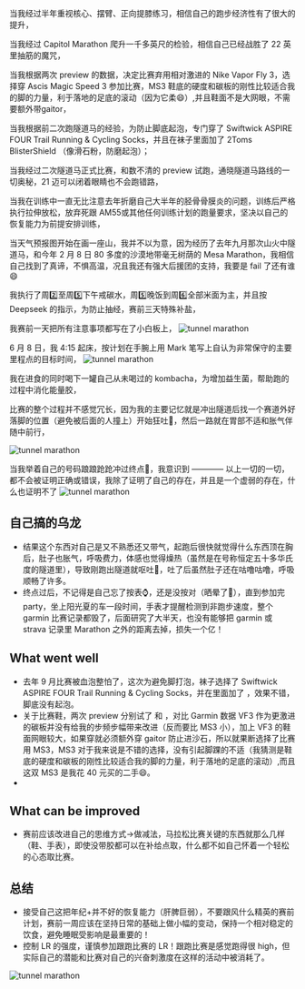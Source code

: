 
当我经过半年重视核心、摆臂、正向提膝练习，相信自己的跑步经济性有了很大的提升，

当我经过 Capitol Marathon 爬升一千多英尺的检验，相信自己已经战胜了 22 英里抽筋的魔咒，

当我根据两次 preview 的数据，决定比赛弃用相对激进的 Nike Vapor Fly 3，选择穿 Ascis Magic Speed 3 参加比赛，MS3 鞋底的硬度和碳板的刚性比较适合我的脚的力量，利于落地的足底的滚动（因为它柔😄）,并且鞋面不是大网眼，不需要额外带gaitor，

当我根据前二次跑隧道马的经验，为防止脚底起泡，专门穿了 Swiftwick ASPIRE FOUR Trail Running & Cycling Socks，并且在袜子里面加了 2Toms BlisterShield （像滑石粉，防磨起泡）；

当我经过二次隧道马正式比赛，和数不清的 preview 试跑，通晓隧道马路线的一切奥秘，21 迈可以闭着眼睛也不会跑错路，

当我在训练中一直无比注意去年折磨自己大半年的胫骨骨膜炎的问题，训练后严格执行拉伸放松，放弃死跟 AM55或其他任何训练计划的跑量要求，坚决以自己的恢复能力为前提安排训练，

当天气预报图开始在画一座山，我并不以为意，因为经历了去年九月那次山火中隧道马，和今年 2 月 8 日 80 多度的沙漠地带毫无树荫的 Mesa Marathon，我相信自己找到了真谛，不惧高温，况且我还有强大后援团的支持，我要是 fail 了还有谁😄

我执行了周2️⃣至周5️⃣下午戒碳水，周5️⃣晚饭到周6️⃣全部米面为主，并且按 Deepseek 的指示，为防止抽经，赛前三天特殊补盐，

我赛前一天把所有注意事项都写在了小白板上，
![tunnel marathon](/img/2025-06-08-tunnel-marathon/IMG_0036.jpg)

6 月 8 日，我 4:15 起床，按计划在手腕上用 Mark 笔写上自认为非常保守的主要里程点的目标时间，
![tunnel marathon](/img/2025-06-08-tunnel-marathon/IMG_0037.jpg)

我在进食的同时喝下一罐自己从未喝过的 kombacha，为增加益生菌，帮助跑的过程中消化能量胶，

比赛的整个过程并不感觉冗长，因为我的主要记忆就是冲出隧道后找一个赛道外好落脚的位置（避免被后面的人撞上）开始狂吐🤮，然后一路就在胃部不适和胀气伴随中前行，

![tunnel marathon](/img/2025-06-08-tunnel-marathon/outoftunnel.png)

当我举着自己的号码踉踉跄跄冲过终点🏁，我意识到 ———— 以上一切的一切，都不会被证明正确或错误，我除了证明了自己的存在，并且是一个虚弱的存在，什么也证明不了
![tunnel marathon](/img/2025-06-08-tunnel-marathon/Tunnel_Marathon_2025_Finish_0205.jpg)



## 自己搞的乌龙
- 结果这个东西对自己是又不熟悉还又带气，起跑后很快就觉得什么东西顶在胸后，肚子也胀气，呼吸费力，体感也觉得燥热（虽然是在号称恒定五十多华氏度的隧道里），导致刚跑出隧道就呕吐🤮，吐了后虽然肚子还在咕噜咕噜，呼吸顺畅了许多。
- 终点过后，不记得是自己忘了按表⌚️，还是没按对（晒晕了🥵），直到参加完 party，坐上阳光夏的车一段时间，手表才提醒检测到非跑步速度，整个 garmin 比赛记录都毁了，后面研究了大半天，也没有能够把 garmin 或 strava 记录里 Marathon 之外的距离去掉，损失一个亿！

## What went well
- 去年 9 月比赛被血泡整怕了，这次为避免脚打泡，袜子选择了 Swiftwick ASPIRE FOUR Trail Running & Cycling Socks，并在里面加了 ，效果不错，脚底没有起泡。
- 关于比赛鞋，两次 preview 分别试了  和 ，对比 Garmin 数据 VF3 作为更激进的碳板并没有给我的步频步幅带来改进（反而要比 MS3 小），加上 VF3 的鞋面网眼较大，如果穿就必须额外穿 gaitor 防止进沙石，所以就果断选择了比赛用 MS3，MS3 对于我来说是不错的选择，没有引起脚踝的不适（我猜测是鞋底的硬度和碳板的刚性比较适合我的脚的力量，利于落地的足底的滚动）,而且这双 MS3 是我花 40 元买的二手😄。
- 
## What can be improved
- 赛前应该改进自己的思维方式->做减法，马拉松比赛关键的东西就那么几样（鞋、手表），即使没带胶都可以在补给点取，什么都不如自己怀着一个轻松的心态取比赛。


## 总结
- 接受自己这把年纪+并不好的恢复能力（肝脾巨弱），不要跟风什么精英的赛前计划，赛前一周应该在坚持日常的基础上做小幅的变动，保持一个相对稳定的饮食，避免睡眠受影响是最重要的！
- 控制 LR 的强度，谨慎参加跟跑比赛的 LR！跟跑比赛是感觉跑得很 high，但实际自己的潜能和比赛对自己的兴奋刺激度在这样的活动中被消耗了。




![tunnel marathon](/img/2025-06-08-tunnel-marathon/WechatIMG2092.jpg)
